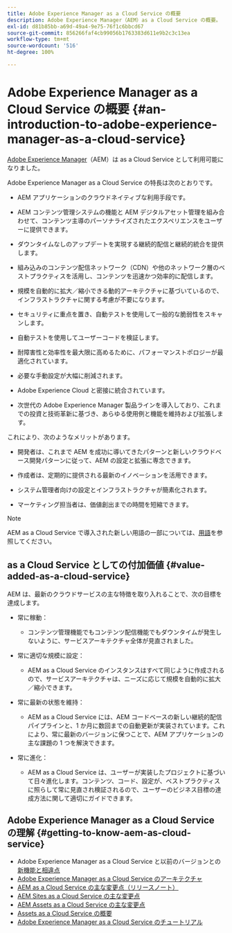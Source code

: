 ```yaml
---
title: Adobe Experience Manager as a Cloud Service の概要
description: Adobe Experience Manager（AEM）as a Cloud Service の概要。
exl-id: d81b85bb-a69d-49a4-9e75-76f1c6bbcd67
source-git-commit: 856266faf4cb99056b1763383d611e9b2c3c13ea
workflow-type: tm+mt
source-wordcount: '516'
ht-degree: 100%

---
```


# Adobe Experience Manager as a Cloud Service の概要 {#an-introduction-to-adobe-experience-manager-as-a-cloud-service}

[Adobe Experience Manager](https://www.adobe.com/marketing/experience-manager.html)（AEM）は as a Cloud Service として利用可能になりました。

Adobe Experience Manager as a Cloud Service の特長は次のとおりです。

* AEM アプリケーションのクラウドネイティブな利用手段です。

* AEM コンテンツ管理システムの機能と AEM デジタルアセット管理を組み合わせて、コンテンツ主導のパーソナライズされたエクスペリエンスをユーザーに提供できます。

* ダウンタイムなしのアップデートを実現する継続的配信と継続的統合を提供します。

* 組み込みのコンテンツ配信ネットワーク（CDN）や他のネットワーク層のベストプラクティスを活用し、コンテンツを迅速かつ効率的に配信します。

* 規模を自動的に拡大／縮小できる動的アーキテクチャに基づいているので、インフラストラクチャに関する考慮が不要になります。

* セキュリティに重点を置き、自動テストを使用して一般的な脆弱性をスキャンします。

* 自動テストを使用してユーザーコードを検証します。

* 耐障害性と効率性を最大限に高めるために、パフォーマンストポロジーが最適化されています。

* 必要な手動設定が大幅に削減されます。

* Adobe Experience Cloud と密接に統合されています。

* 次世代の Adobe Experience Manager 製品ラインを導入しており、これまでの投資と技術革新に基づき、あらゆる使用例と機能を維持および拡張します。

これにより、次のようなメリットがあります。

* 開発者は、これまで AEM を成功に導いてきたパターンと新しいクラウドベース開発パターンに従って、AEM の設定と拡張に専念できます。

* 作成者は、定期的に提供される最新のイノベーションを活用できます。

* システム管理者向けの設定とインフラストラクチャが簡素化されます。

* マーケティング担当者は、価値創出までの時間を短縮できます。

>[!NOTE]
>
>AEM as a Cloud Service で導入された新しい用語の一部については、[用語](terminology.md)を参照してください。

## as a Cloud Service としての付加価値 {#value-added-as-a-cloud-service}

AEM は、最新のクラウドサービスの主な特徴を取り入れることで、次の目標を達成します。

* 常に稼動：

   * コンテンツ管理機能でもコンテンツ配信機能でもダウンタイムが発生しないように、サービスアーキテクチャ全体が見直されました。

* 常に適切な規模に設定：

   * AEM as a Cloud Service のインスタンスはすべて同じように作成されるので、サービスアーキテクチャは、ニーズに応じて規模を自動的に拡大／縮小できます。

* 常に最新の状態を維持：

   * AEM as a Cloud Service には、AEM コードベースの新しい継続的配信パイプラインと、1 か月に数回までの自動更新が実装されています。これにより、常に最新のバージョンに保つことで、AEM アプリケーションの主な課題の 1 つを解決できます。

* 常に進化：

   * AEM as a Cloud Service は、ユーザーが実装したプロジェクトに基づいて日々進化します。コンテンツ、コード、設定が、ベストプラクティスに照らして常に見直され検証されるので、ユーザーのビジネス目標の達成方法に関して適切にガイドできます。

## Adobe Experience Manager as a Cloud Service の理解 {#getting-to-know-aem-as-cloud-service}

* Adobe Experience Manager as a Cloud Service と以前のバージョンとの[新機能と相違点](/help/overview/what-is-new-and-different.md)
* [Adobe Experience Manager as a Cloud Service のアーキテクチャ](/help/core-concepts/architecture.md)
* [AEM as a Cloud Service の主な変更点（リリースノート）](/help/release-notes/aem-cloud-changes.md)
* [AEM Sites as a Cloud Service の主な変更点](/help/sites-cloud/sites-cloud-changes.md)
* [AEM Assets as a Cloud Service の主な変更点](/help/assets/assets-cloud-changes.md)
* [Assets as a Cloud Service の概要](/help/assets/overview.md)
* [Adobe Experience Manager as a Cloud Service のチュートリアル](https://experienceleague.adobe.com/docs/experience-manager-learn/cloud-service/overview.html?lang=ja)
